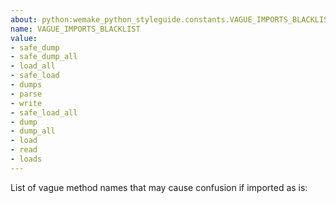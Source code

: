 ```yaml
---
about: python:wemake_python_styleguide.constants.VAGUE_IMPORTS_BLACKLIST
name: VAGUE_IMPORTS_BLACKLIST
value:
- safe_dump
- safe_dump_all
- load_all
- safe_load
- dumps
- parse
- write
- safe_load_all
- dump
- dump_all
- load
- read
- loads
---
```


List of vague method names that may cause confusion if imported as is: